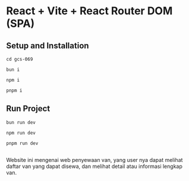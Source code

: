 # React + Vite + React Router DOM (SPA)

## Setup and Installation

```
cd gcs-069
```

```
bun i 
```

```
npm i 
```

```
pnpm i 
```

## Run Project

```
bun run dev
```

```
npm run dev
```

```
pnpm run dev
```

##
Website ini mengenai web penyewaan van, yang user nya dapat melihat daftar van yang dapat disewa,
dan melihat detail atau informasi lengkap van.

